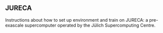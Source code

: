 ## JURECA 

Instructions about how to set up environment and train on JURECA: a pre-exascale supercomputer operated by the Jülich Supercomputing Centre. 
